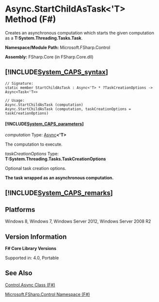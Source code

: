 # Async.StartChildAsTask<'T> Method (F#)

Creates an asynchronous computation which starts the given computation as a **T:System.Threading.Tasks.Task**.

**Namespace/Module Path:** Microsoft.FSharp.Control

**Assembly:** FSharp.Core (in FSharp.Core.dll)


## [!INCLUDE[System_CAPS_syntax](//System/Token/System_CAPS_syntax_md.md)]

```
// Signature:
static member StartChildAsTask : Async<'T> * ?TaskCreationOptions -> Async<Task<'T>>

// Usage:
Async.StartChildAsTask (computation)
Async.StartChildAsTask (computation, taskCreationOptions = taskCreationOptions)
```

#### [!INCLUDE[System_CAPS_parameters](//System/Token/System_CAPS_parameters_md.md)]
*computation*
Type: [Async](http://msdn.microsoft.com/en-us/library/e0b28ea2-dea5-4021-b2b9-d7d4761babde)**&lt;'T&gt;**


The computation to execute.


*taskCreationOptions*
Type: **T:System.Threading.Tasks.TaskCreationOptions**


Optional task creation options.



**The task wrapped as an asynchronous computation.**
## [!INCLUDE[System_CAPS_remarks](//System/Token/System_CAPS_remarks_md.md)]

## Platforms
Windows 8, Windows 7, Windows Server 2012, Windows Server 2008 R2


## Version Information
**F# Core Library Versions**

Supported in: 4.0, Portable


## See Also
[Control.Async Class &#40;F&#35;&#41;](Control.Async+Class+28%F%2329%.md)

[Microsoft.FSharp.Control Namespace &#40;F&#35;&#41;](Microsoft.FSharp.Control+Namespace+28%F%2329%.md)

